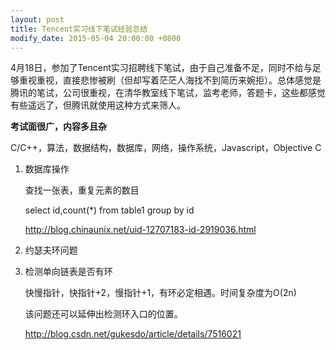 ```yaml
---
layout: post
title: Tencent实习线下笔试经验总结
modify_date: 2015-05-04 20:00:00 +0800
---
```


4月18日，参加了Tencent实习招聘线下笔试，由于自己准备不足，同时不给与足够重视重视，直接悲惨被刷（但却写着茫茫人海找不到简历来婉拒）。总体感觉是腾讯的笔试，公司很重视，在清华教室线下笔试，监考老师，答题卡，这些都感觉有些遥远了，但腾讯就使用这种方式来筛人。

**考试面很广，内容多且杂**

C/C++，算法，数据结构，数据库，网络，操作系统，Javascript，Objective C

1. 数据库操作

	查找一张表，重复元素的数目

	select id,count(*) from table1 group by id

	http://blog.chinaunix.net/uid-12707183-id-2919036.html

2. 约瑟夫环问题


3. 检测单向链表是否有环

	快慢指针，快指针+2，慢指针+1，有环必定相遇。时间复杂度为O(2n)

	该问题还可以延伸出检测环入口的位置。

	http://blog.csdn.net/gukesdo/article/details/7516021